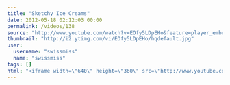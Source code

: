 ```yaml
---
title: "Sketchy Ice Creams"
date: 2012-05-18 02:12:03 00:00
permalink: /videos/138
source: "http://www.youtube.com/watch?v=EOfy5LDpEHo&feature=player_embedded"
thumbnail: "http://i2.ytimg.com/vi/EOfy5LDpEHo/hqdefault.jpg"
user:
  username: "swissmiss"
  name: "swissmiss"
tags: []
html: "<iframe width=\"640\" height=\"360\" src=\"http://www.youtube.com/embed/EOfy5LDpEHo?wmode=transparent&fs=1&feature=oembed\" frameborder=\"0\" allowfullscreen></iframe>"
---
```


